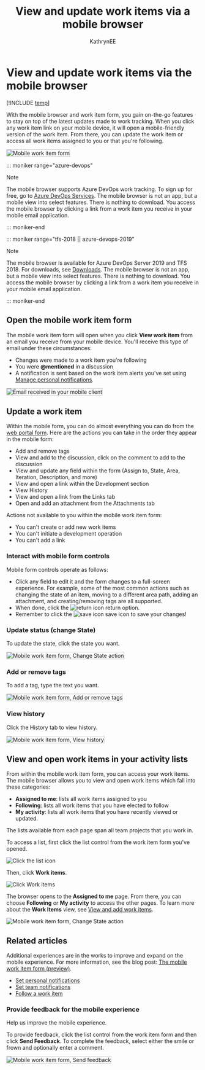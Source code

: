 ﻿---
title: View and update work items via a mobile browser 
titleSuffix: Azure DevOps
description: View and update work items from your mobile client when using Azure DevOps
ms.custom: Navigation
ms.technology: devops-collab
ms.topic: conceptual
ms.assetid: 1B91BB7F-1205-4E51-B33C-1349D3117408
ms.author: kaelli
author: KathrynEE
monikerRange: '>= tfs-2018'
ms.date: 08/02/2019
---

#  View and update work items via the mobile browser   

[!INCLUDE [temp](../../includes/version-vsts-tfs-2018.md)] 

With the mobile browser and work item form, you gain on-the-go features to stay on top of the latest updates made to work tracking. When you click any work item link on your mobile device, it will open a mobile-friendly version of the work item. From there, you can update the work item or access all work items assigned to you or that you're following.   
 
<img src="media/mobile-work-intro-1.png" alt="Mobile work item form" style="border: 1px solid #C3C3C3;" />  

::: moniker range="azure-devops"

> [!NOTE]  
> The mobile browser supports Azure DevOps work tracking. To sign up for free, go to [Azure DevOps Services](https://www.visualstudio.com/team-services/). The mobile browser is not an app, but a mobile view into select features. There is nothing to download. You access the mobile browser by clicking a link from a work item you receive in your mobile email application.      

::: moniker-end

::: moniker range="tfs-2018 || azure-devops-2019"

> [!NOTE]  
> The mobile browser is available for Azure DevOps Server 2019 and TFS 2018. For downloads, see [Downloads](https://visualstudio.microsoft.com/downloads/). The mobile browser is not an app, but a mobile view into select features. There is nothing to download. You access the mobile browser by clicking a link from a work item you receive in your mobile email application. 

::: moniker-end


<a id="mobile"></a>

## Open the mobile work item form  

The mobile work item form will open when you click **View work item** from an email you receive from your mobile device. You'll receive this type of email under these circumstances:  

- Changes were made to a work item you're following
- You were <strong>@mentioned</strong> in a discussion
- A notification is sent based on the work item alerts you've set using [Manage personal notifications](../../notifications/howto-manage-personal-notifications.md). 

<img src="media/mobile-work-email-notice.png" alt="Email received in your mobile client" style="border: 1px solid #C3C3C3;" />  


## Update a work item

Within the mobile form, you can do almost everything you can do from the [web portal form](../../boards/backlogs/add-work-items.md). Here are the actions you can take in the order they appear in the mobile form: 

*  Add and remove tags
*  View and add to the discussion, click on the comment to add to the discussion
*  View and update any field within the form (Assign to, State, Area, Iteration, Description, and more) 
*  View and open a link within the Development section 
*  View History 
*  View and open a link from the Links tab
*  Open and add an attachment from the Attachments tab

Actions not available to you within the mobile work item form: 
*  You can't create or add new work items
*  You can't initiate a development operation 
*  You can't add a link  


### Interact with mobile form controls  

Mobile form controls operate as follows: 

- Click any field to edit it and the form changes to a full-screen experience. For example, some of the most common actions such as changing the state of an item, moving to a different area path, adding an attachment, and creating/removing tags are all supported. 
- When done, click the ![return icon](media/mobile-work-return.png) return option. 
- Remember to click the ![save icon](../../boards/media/icons/icon-save-wi.png) save icon to save your changes!  

### Update status (change State) 
 
To update the state, click the state you want.  
 
<img src="media/mobile-work-change-state.png" alt="Mobile work item form, Change State action" style="border: 1px solid #C3C3C3;" />  

### Add or remove tags 

To add a tag, type the text you want.  
 
<img src="media/mobile-work-add-tags.png" alt="Mobile work item form, Add or remove tags" style="border: 1px solid #C3C3C3;" /> 

### View history
 
Click the History tab to view history. 

<img src="media/mobile-work-view-history.png" alt="Mobile work item form, View history" style="border: 1px solid #C3C3C3;" />  

## View and open work items in your activity lists 

From within the mobile work item form, you can access your work items. The mobile browser allows you to view and open work items which fall into these categories: 
- **Assigned to me**: lists all work items assigned to you 
- **Following**: lists all work items that you have elected to follow 
- **My activity**: lists all work items that you have recently viewed or updated.

The lists available from each page span all team projects that you work in. 

To access a list, first click the list control from the work item form you've opened. 

![Click the list icon](media/mobile-work-click-list.png) 

Then, click **Work items**. 

![Click Work items](media/mobile-work-click-work-items.png)

The browser opens to the **Assigned to me** page. From there, you can choose **Following** or **My activity** to access the other pages. To learn more about the **Work Items** view, see [View and add work items](../../boards/work-items/view-add-work-items.md). 

![Mobile work item form, Change State action](media/mobile-work-account-work-items-pages.png)  

## Related articles  

Additional experiences are in the works to improve and expand on the mobile experience. For more information, see the blog post: [The mobile work item form (preview)](https://devblogs.microsoft.com/devops/the-mobile-work-item-form/).
  
- [Set personal notifications](../../notifications/howto-manage-personal-notifications.md)  
- [Set team notifications](../../notifications/howto-manage-team-notifications.md)  
- [Follow a work item](../../boards/work-items/follow-work-items.md)    


### Provide feedback for the mobile experience  

Help us improve the mobile experience. 

To provide feedback,  click the list control from the work item form and then click **Send Feedback**. To complete the feedback, select either the smile or frown and optionally enter a comment. 

<img src="media/mobile-work-send-feedback.png" alt="Mobile work item form, Send feedback" style="border: 1px solid #C3C3C3;" /> 


